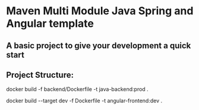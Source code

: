 # Maven Multi Module Java Spring and Angular template

## A basic project to give your development a quick start

## Project Structure:

docker build -f backend/Dockerfile -t java-backend:prod  .

docker build --target dev -f Dockerfile -t angular-frontend:dev  .